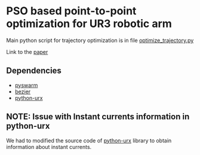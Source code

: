 # PSO based point-to-point optimization for UR3 robotic arm

Main python script for trajectory optimization is in file [optimize_trajectory.py](https://github.com/scholeer/pso_ur3/optimize_trajectory.py)

Link to the [paper](https://www.mdpi.com/2076-3417/10/22/8241)

## Dependencies

- [pyswarm](https://pythonhosted.org/pyswarm/)
- [bezier](https://github.com/dhermes/bezier)
- [python-urx](https://github.com/SintefManufacturing/python-urx)

## NOTE: Issue with Instant currents information in python-urx

We had to modified the source code of [python-urx](https://github.com/SintefManufacturing/python-urx) library to obtain information
about instant currents.
